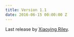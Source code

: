 ```yaml
---
title: Version 1.1
date: 2016-06-15 00:00:00 Z
---
```


Last release by [Xiaoying Riley](http://themes.3rdwavemedia.com/).
